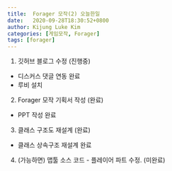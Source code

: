 ```yaml
---
title:  Forager 모작(2) 오늘한일
date:   2020-09-28T18:30:52+0800
author: Kijung Luke Kim
categories: [게임모작, Forager]
tags: [forager]
---
```


1. 깃허브 블로그 수정 (진행중)
- 디스커스 댓글 연동 완료
- 루비 설치

2. Forager 모작 기획서 작성 (완료)
- PPT 작성 완료

3. 클래스 구조도 재설계 (완료)
- 클래스 상속구조 재설계 완료

4. (가능하면) 맵툴 소스 코드 - 플레이어 파트 수정. (미완료)